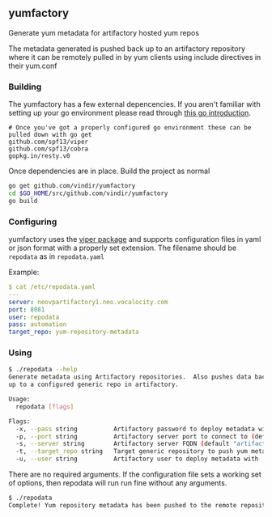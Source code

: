 ## yumfactory
Generate yum metadata for artifactory hosted yum repos

The metadata generated is pushed back up to an artifactory repository
where it can be remotely pulled in by yum clients using include directives
in their yum.conf

### Building

The yumfactory has a few external depencencies.  If you aren't familiar with 
setting up your go environment please read through [this go introduction](https://howistart.org/posts/go/1).

```
# Once you've got a properly configured go environment these can be pulled down with go get
github.com/spf13/viper
github.com/spf13/cobra
gopkg.in/resty.v0
```

Once dependencies are in place.  Build the project as normal
```bash
go get github.com/vindir/yumfactory
cd $GO_HOME/src/github.com/vindir/yumfactory
go build
```

### Configuring

yumfactory uses the [viper package](https://github.com/spf13/viper) and supports
configuration files in yaml or json format with a properly set extension. The
filename should be `repodata` as in `repodata.yaml`

Example:
```yaml
$ cat /etc/repodata.yaml
---
server: neovpartifactory1.neo.vocalocity.com
port: 8081
user: repodata
pass: automation
target_repo: yum-repository-metadata
```

### Using

```bash
$ ./repodata --help
Generate metadata using Artifactory repositories.  Also pushes data back
up to a configured generic repo in artifactory.

Usage:
  repodata [flags]

Flags:
  -x, --pass string          Artifactory password to deploy metadata with
  -p, --port string          Artifactory server port to connect to (default "8081")
  -s, --server string        Artifactory server FQDN (default "artifactory.server.missing")
  -t, --target_repo string   Target generic repository to push yum metadata to (default "yum-repository-metadata")
  -u, --user string          Artifactory user to deploy metadata with
  ```
  
There are no required arguments. If the configuration file sets a working set of options, then repodata will run run fine without any arguments.

```bash
$ ./repodata
Complete! Yum repository metadata has been pushed to the remote repository.
```

